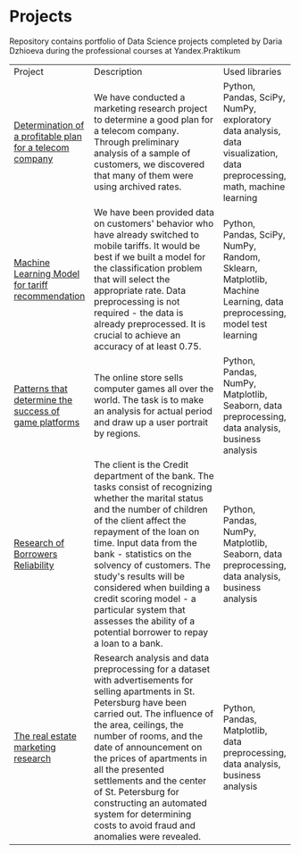 # Projects
 Repository contains portfolio of Data Science projects completed by Daria Dzhioeva during the professional courses at Yandex.Praktikum
 <table width=100% valign=top >
  <tr>
    <td width=25%>Project</td>
    <td>Description</td>
    <td width=20%>Used libraries</td>
  </tr>
        <tr>
    <td><a href=https://github.com/ddzhioeva/Projects/tree/main/Determination%20of%20a%20profitable%20plan%20for%20a%20telecom%20company>Determination of a profitable plan for a telecom company</a></td>
    <td>We have conducted a marketing research project to determine a good plan for a telecom company. Through preliminary analysis of a sample of customers, we discovered that many of them were using archived rates.</td>
    <td>Python, Pandas, SciPy, NumPy, exploratory data analysis, data visualization, data preprocessing, math, machine learning</td>
  </tr>
     <td><a href=https://github.com/ddzhioeva/Projects/blob/main/Machine%20Learning%20Model%20for%20tariff%20recommendation/Machine%20Learning%20Model%20for%20tariff%20recommendation.ipynb>Machine Learning Model for tariff recommendation</a></td>
    <td> We have been provided data on customers' behavior who have already switched to mobile tariffs. It would be best if we built a model for the classification problem that will select the appropriate rate. Data preprocessing is not required - the data is already preprocessed. It is crucial to achieve an accuracy of at least 0.75.</td>
    <td>Python, Pandas, SciPy, NumPy, Random, Sklearn, Matplotlib, Machine Learning, data preprocessing, model test learning</td> 
  </tr>
  <td><a href=https://github.com/ddzhioeva/Projects/blob/main/Patterns%20that%20determine%20the%20success%20of%20game%20platforms/Patterns%20that%20determine%20the%20success%20of%20game%20platforms.ipynb>Patterns that determine the success of game platforms</a></td>
    <td> The online store sells computer games all over the world. The task is to make an analysis for actual period and draw up a user portrait by regions. </td>
    <td>Python, Pandas, NumPy, Matplotlib, Seaborn, data preprocessing, data analysis, business analysis </td> 
    </tr>
  <td><a 
  href=https://github.com/ddzhioeva/Projects/blob/main/Research%20of%20Borrowers'%20Reliability/Research%20of%20Borrowers'%20Reliability.ipynb>Research of Borrowers Reliability</a></td>
    <td> The client is the Credit department of the bank. The tasks consist of recognizing whether the marital status and the number of children of the client affect the repayment of the loan on time. Input data from the bank - statistics on the solvency of customers. The study's results will be considered when building a credit scoring model - a particular system that assesses the ability of a potential borrower to repay a loan to a bank. </td>
    <td>Python, Pandas, NumPy, Matplotlib, Seaborn, data preprocessing, data analysis, business analysis </td> 
    </tr>
  <td><a href=https://github.com/ddzhioeva/Projects/blob/main/The%20real%20estate%20marketing%20research/The%20real%20estate%20marketing%20research%20.ipynb>The real estate marketing research</a></td>
    <td> Research analysis and data preprocessing for a dataset with advertisements for selling apartments in St. Petersburg have been carried out. The influence of the area, ceilings, the number of rooms, and the date of announcement on the prices of apartments in all the presented settlements and the center of St. Petersburg for constructing an automated system for determining costs to avoid fraud and anomalies were revealed.  </td>
    <td>Python, Pandas, Matplotlib, data preprocessing, data analysis, business analysis </td> 
    
</table>

<br>

